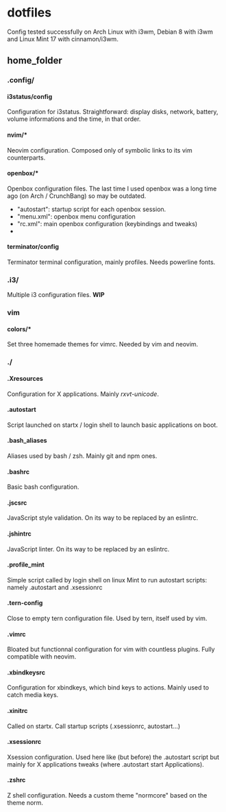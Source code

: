 # dotfiles

Config tested successfully on Arch Linux with i3wm, Debian 8 with i3wm and Linux Mint 17 with cinnamon/i3wm.

## home_folder

### .config/
#### i3status/config
Configuration for i3status. Straightforward: display disks, network, battery, volume informations and the time, in that order.

#### nvim/*
Neovim configuration. Composed only of symbolic links to its vim counterparts.

#### openbox/*
Openbox configuration files. The last time I used openbox was a long time ago (on Arch / CrunchBang) so may be outdated.
 - "autostart": startup script for each openbox session.
 - "menu.xml": openbox menu configuration
 - "rc.xml": main openbox configuration (keybindings and tweaks) 
 - 

#### terminator/config
Terminator terminal configuration, mainly profiles. Needs powerline fonts.

### .i3/
Multiple i3 configuration files.
__WIP__

### vim
#### colors/*
Set three homemade themes for vimrc. Needed by vim and neovim.

### ./
#### .Xresources
Configuration for X applications. Mainly _rxvt-unicode_.

#### .autostart
Script launched on startx / login shell to launch basic applications on boot.

#### .bash_aliases
Aliases used by bash / zsh. Mainly git and npm ones.

#### .bashrc
Basic bash configuration.

#### .jscsrc
JavaScript style validation. On its way to be replaced by an eslintrc.

#### .jshintrc
JavaScript linter. On its way to be replaced by an eslintrc.

#### .profile_mint
Simple script called by login shell on linux Mint to run autostart scripts: namely .autostart and .xsessionrc

#### .tern-config
Close to empty tern configuration file. Used by tern, itself used by vim.

#### .vimrc
Bloated but functionnal configuration for vim with countless plugins. Fully compatible with neovim.

#### .xbindkeysrc
Configuration for xbindkeys, which bind keys to actions. Mainly used to catch media keys.

#### .xinitrc	
Called on startx. Call startup scripts (.xsessionrc, autostart...)

#### .xsessionrc
Xsession configuration. Used here like (but before) the .autostart script but mainly for X applications tweaks (where .autostart start Applications).

#### .zshrc
Z shell configuration. Needs a custom theme "normcore" based on the theme norm.

